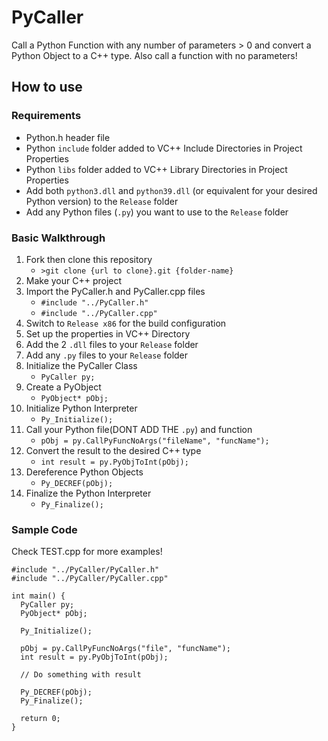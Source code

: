 # PyCaller
Call a Python Function with any number of parameters > 0 and convert a Python Object to a C++ type. Also call a function with no parameters!
## How to use
### Requirements
- Python.h header file
- Python `include` folder added to VC++ Include Directories in Project Properties
- Python `libs` folder added to VC++ Library Directories in Project Properties
- Add both `python3.dll` and `python39.dll` (or equivalent for your desired Python version) to the `Release` folder
- Add any Python files (`.py`) you want to use to the `Release` folder
### Basic Walkthrough
1. Fork then clone this repository
   - `>git clone {url to clone}.git {folder-name}`
2. Make your C++ project
3. Import the PyCaller.h and PyCaller.cpp files
   - `#include "../PyCaller.h"`
   - `#include "../PyCaller.cpp"`
4. Switch to `Release x86` for the build configuration
5. Set up the properties in VC++ Directory
6. Add the 2 `.dll` files to your `Release` folder
7. Add any `.py` files to your `Release` folder
8. Initialize the PyCaller Class
   - `PyCaller py;`
9. Create a PyObject
    - `PyObject* pObj;`
10. Initialize Python Interpreter
    - `Py_Initialize();`
11. Call your Python file(DONT ADD THE `.py`) and function
    - `pObj = py.CallPyFuncNoArgs("fileName", "funcName");`
12. Convert the result to the desired C++ type
    - `int result = py.PyObjToInt(pObj);`
13. Dereference Python Objects
    - `Py_DECREF(pObj);`
14. Finalize the Python Interpreter
    - `Py_Finalize();`
### Sample Code
Check TEST.cpp for more examples!
```{C++}
#include "../PyCaller/PyCaller.h"
#include "../PyCaller/PyCaller.cpp"

int main() {
  PyCaller py;
  PyObject* pObj;
  
  Py_Initialize();
  
  pObj = py.CallPyFuncNoArgs("file", "funcName");
  int result = py.PyObjToInt(pObj);
  
  // Do something with result
  
  Py_DECREF(pObj);
  Py_Finalize();
  
  return 0;
}
```
